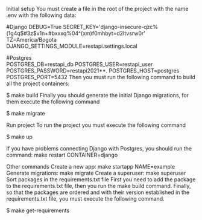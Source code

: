 
Initial setup
You must create a file in the root of the project with the name .env with the following data:

#Django
DEBUG=True
SECRET_KEY='django-insecure-qzc%(1g4q$#3z$v1n+#bxxxq%04^(xm)f0mhbyt=d2ltvsrw0r'
TZ=America/Bogota    
DJANGO_SETTINGS_MODULE=restapi.settings.local
    
#Postgres    
POSTGRES_DB=restapi_db
POSTGRES_USER=restapi_user
POSTGRES_PASSWORD=restapi2021**.
POSTGRES_HOST=postgres    
POSTGRES_PORT=5432 
Then you must run the following command to build all the project containers:

$ make build
Finally you should generate the initial Django migrations, for them execute the following command

$ make migrate

Run project
To run the project you must execute the following command

$ make up

If you have problems connecting Django with Postgres, you should run the command: make restart CONTAINER=django

Other commands
Create a new app: make startapp NAME=example
Generate migrations: make migrate
Create a superuser: make superuser
Sort packages in the requirements.txt file
First you need to add the package to the requirements.txt file, then you run the make build command. Finally, so that the packages are ordered and with their version established in the requirements.txt file, you must execute the following command.

$ make get-requirements
